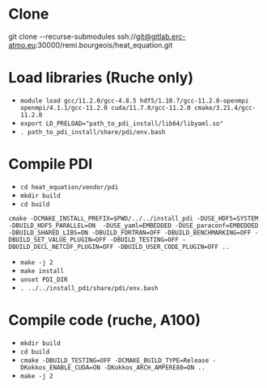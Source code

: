 # Clone

git clone --recurse-submodules ssh://git@gitlab.erc-atmo.eu:30000/remi.bourgeois/heat_equation.git

# Load libraries (Ruche only)

* `module load gcc/11.2.0/gcc-4.8.5 hdf5/1.10.7/gcc-11.2.0-openmpi openmpi/4.1.1/gcc-11.2.0 cuda/11.7.0/gcc-11.2.0 cmake/3.21.4/gcc-11.2.0`
* `export LD_PRELOAD="path_to_pdi_install/lib64/libyaml.so"`
* `. path_to_pdi_install/share/pdi/env.bash`

# Compile PDI

* `cd heat_equation/vendor/pdi`
* `mkdir build`
* `cd build`

```
cmake -DCMAKE_INSTALL_PREFIX=$PWD/../../install_pdi -DUSE_HDF5=SYSTEM -DBUILD_HDF5_PARALLEL=ON  -DUSE_yaml=EMBEDDED -DUSE_paraconf=EMBEDDED -DBUILD_SHARED_LIBS=ON -DBUILD_FORTRAN=OFF -DBUILD_BENCHMARKING=OFF -DBUILD_SET_VALUE_PLUGIN=OFF -DBUILD_TESTING=OFF -DBUILD_DECL_NETCDF_PLUGIN=OFF -DBUILD_USER_CODE_PLUGIN=OFF ..
```

* `make -j 2`
* `make install`
* `unset PDI_DIR`
* `. ../../install_pdi/share/pdi/env.bash`

# Compile code (ruche, A100)

* `mkdir build`
* `cd build`
* `cmake -DBUILD_TESTING=OFF -DCMAKE_BUILD_TYPE=Release -DKokkos_ENABLE_CUDA=ON -DKokkos_ARCH_AMPERE80=ON ..`
* `make -j 2`

